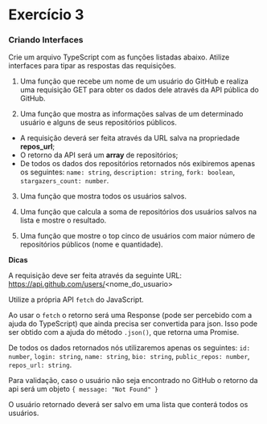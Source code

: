 # Exercício 3

### Criando Interfaces

Crie um arquivo TypeScript com as funções listadas abaixo. Atilize interfaces para tipar as respostas das requisições.

1. Uma função que recebe um nome de um usuário do GitHub e realiza uma requisição GET para obter os dados dele através da API pública do GitHub.

2. Uma função que mostra as informações salvas de um determinado usuário e alguns de seus repositórios públicos.
- A requisição deverá ser feita através da URL salva na propriedade **repos_url**;
- O retorno da API será um **array** de repositórios;
- De todos os dados dos repositórios retornados nós exibiremos apenas os seguintes: `name: string`, `description: string`, `fork: boolean`, `stargazers_count: number`.

3. Uma função que mostra todos os usuários salvos.

4. Uma função que calcula a soma de repositórios dos usuários salvos na lista e mostre o resultado.

5. Uma função que mostre o top cinco de usuários com maior número de repositórios públicos (nome e quantidade).

**Dicas**

A requisição deve ser feita através da seguinte URL: https://api.github.com/users/<nome_do_usuario>

Utilize a própria API `fetch` do JavaScript.

Ao usar o `fetch` o retorno será uma Response (pode ser percebido com a ajuda do TypeScript) que ainda precisa ser convertida para json. Isso pode ser obtido com a ajuda do método `.json()`, que retorna uma Promise.

De todos os dados retornados nós utilizaremos apenas os seguintes: `id: number`, `login: string`, `name: string`, `bio: string`, `public_repos: number`, `repos_url: string`.

Para validação, caso o usuário não seja encontrado no GitHub o retorno da api será um objeto `{ message: "Not Found" }`

O usuário retornado deverá ser salvo em uma lista que conterá todos os usuários.